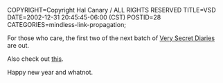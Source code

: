 COPYRIGHT=Copyright Hal Canary / ALL RIGHTS RESERVED
TITLE=VSD
DATE=2002-12-31 20:45:45-06:00 (CST)
POSTID=28
CATEGORIES=mindless-link-propagation;

For those who care, the first two of the next batch of [Very Secret Diaries](http://www.livejournal.com/users/cassieclaire/) are out.

Also check out [this](http://www.livejournal.com/talkread.bml?journal=lemonlye&itemid=19097).

Happy new year and whatnot.
